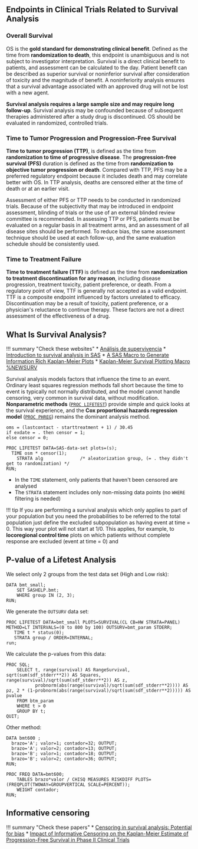 ## Endpoints in Clinical Trials Related to Survival Analysis

### Overall Survival

OS is the **gold standard for demonstrating clinical benefit**. Defined as the time from **randomization to death**, this endpoint is unambiguous and is not subject to investigator interpretation. Survival is a direct clinical benefit to patients, and assessment can be calculated to the day. Patient benefit can be described as superior survival or noninferior survival after consideration of toxicity and the magnitude of benefit. A noninferiority analysis ensures that a survival advantage associated with an approved drug will not be lost with a new agent.

**Survival analysis requires a large sample size and may require long follow-up**. Survival analysis may be confounded because of subsequent therapies administered after a study drug is discontinued. OS should be evaluated in randomized, controlled trials.

### Time to Tumor Progression and Progression-Free Survival

**Time to tumor progression (TTP)**, is defined as the time from **randomization to time of progressive disease**. The **progression-free survival (PFS)** duration is defined as the time from **randomization to objective tumor progression or death**. Compared with TTP, PFS may be a preferred regulatory endpoint because it includes death and may correlate better with OS. In TTP analysis, deaths are censored either at the time of death or at an earlier visit. 

Assessment of either PFS or TTP needs to be conducted in randomized trials. Because of the subjectivity that may be introduced in endpoint assessment, blinding of trials or the use of an external blinded review committee is recommended. In assessing TTP or PFS, patients must be evaluated on a regular basis in all treatment arms, and an assessment of all disease sites should be performed. To reduce bias, the same assessment technique should be used at each follow-up, and the same evaluation schedule should be consistently used.

### Time to Treatment Failure

**Time to treatment failure (TTF)** is defined as the time from **randomization to treatment discontinuation for any reason**, including disease progression, treatment toxicity, patient preference, or death. From a regulatory point of view, TTF is generally not accepted as a valid endpoint. TTF is a composite endpoint influenced by factors unrelated to efficacy. Discontinuation may be a result of toxicity, patient preference, or a physician's reluctance to continue therapy. These factors are not a direct assessment of the effectiveness of a drug.


## What Is Survival Analysis?

!!! summary "Check these websites"
    * [Análisis de supervivencia](https://www.sgapeio.es/INFORMEST/VICongreso/taller/applets/biomates/super/super.htm)
    * [Introduction to survival analysis in SAS](https://stats.idre.ucla.edu/sas/seminars/sas-survival/)
    * [A SAS Macro to Generate Information Rich Kaplan-Meier Plots](https://www.lexjansen.com/pharmasug/2018/AD/PharmaSUG-2018-AD25.pdf)
    * [Kaplan-Meier Survival Plotting Macro %NEWSURV](http://www.sascommunity.org/wiki/Kaplan-Meier_Survival_Plotting_Macro_%25NEWSURV)

Survival analysis models factors that influence the time to an event. Ordinary least squares regression methods fall short because the time to event is typically not normally distributed, and the model cannot handle censoring, very common in survival data, without modification. **Nonparametric methods** ([`PROC LIFETEST`](http://support.sas.com/documentation/cdl/en/statug/68162/HTML/default/viewer.htm#statug_lifetest_toc.htm)) provide simple and quick looks at the survival experience, and the **Cox proportional hazards regression model** ([`PROC PHREG`](http://support.sas.com/documentation/cdl/en/statug/68162/HTML/default/viewer.htm#statug_phreg_overview.htm)) remains the dominant analysis method.

```
oms = (lastcontact - starttreatment + 1) / 30.45
if exdate = . then censor = 1;
else censor = 0;

PROC LIFETEST DATA=SAS-data-set plots=(s);
  TIME osm * censor(1);   
	STRATA alg              /* aleatorization group, (= . they didn't get to randomization) */
RUN;
```

* In the `TIME` statement, only patients that haven't been censored are analysed 
* The `STRATA` statement includes only non-missing data points (no `WHERE` filtering is needed) 

!!! tip
    If you are performing a survival analysis which only applies to part of your population but you need the probabilities to be referred to the total population just define the excluded subpopulation as having event at time = 0. This way your plot will not start at 1/0. This applies, for example, to **locoregional control time** plots on which patients without complete response are excluded (event at time = 0) and 

## P-value of a Lifetest Analysis

We select only 2 groups from the test data set (High and Low risk):

```
DATA bmt_small;
	SET SASHELP.bmt;
	WHERE group IN (2, 3);
RUN;
```

We generate the `OUTSURV` data set:

```
PROC LIFETEST DATA=bmt_small PLOTS=SURVIVAL(CL CB=HW STRATA=PANEL) METHOD=LT INTERVALS=(0 to 800 by 100) OUTSURV=bmt_param STDERR;
   TIME t * status(0);
   STRATA group / ORDER=INTERNAL; 
run;
```

We calculate the p-values from this data:

```
PROC SQL;
	SELECT t, range(survival) AS RangeSurvival, sqrt(sum(sdf_stderr**2)) AS Squares, range(survival)/sqrt(sum(sdf_stderr**2)) AS z,
	       probnorm(abs(range(survival)/sqrt(sum(sdf_stderr**2)))) AS pz, 2 * (1-probnorm(abs(range(survival)/sqrt(sum(sdf_stderr**2))))) AS pvalue
  	FROM btm_param 
	WHERE t > 0
   	GROUP BY t;
QUIT;
```

Other method:

```
DATA bmt600 ;
  brazo='A'; valor=1; contador=32; OUTPUT;
  brazo='A'; valor=2; contador=13; OUTPUT;
  brazo='B'; valor=1; contador=18; OUTPUT;
  brazo='B'; valor=2; contador=36; OUTPUT;
RUN;

PROC FREQ DATA=bmt600;
	TABLES brazo*valor / CHISQ MEASURES RISKDIFF PLOTS=(FREQPLOT(TWOWAY=GROUPVERTICAL SCALE=PERCENT));
	WEIGHT contador;
RUN;
```

## Informative censoring

!!! summary "Check these papers"
    * [Censoring in survival analysis: Potential for bias](https://www.ncbi.nlm.nih.gov/pmc/articles/PMC3275994/)
    * [Impact of Informative Censoring on the Kaplan-Meier Estimate of Progression-Free Survival in Phase II Clinical Trials](https://www.ncbi.nlm.nih.gov/pmc/articles/PMC4162501/)

